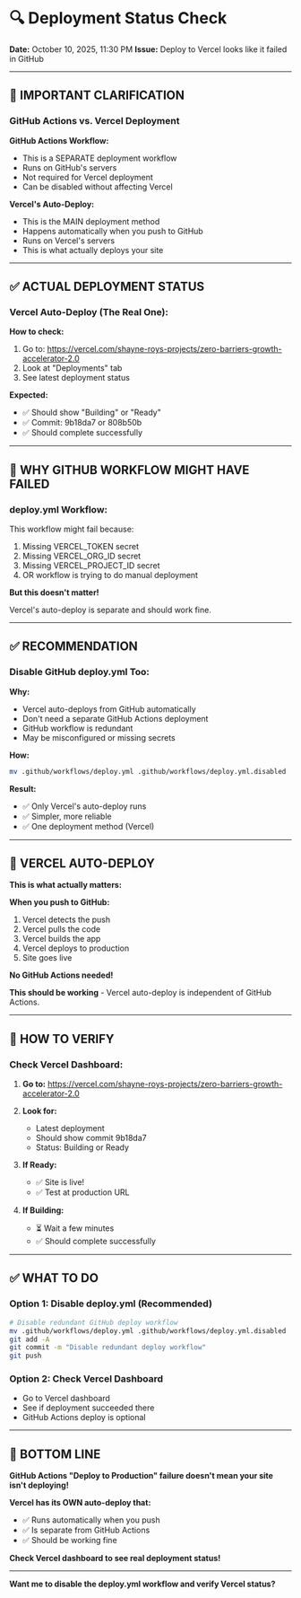 # 🔍 Deployment Status Check

**Date:** October 10, 2025, 11:30 PM
**Issue:** Deploy to Vercel looks like it failed in GitHub

---

## 🎯 IMPORTANT CLARIFICATION

### **GitHub Actions vs. Vercel Deployment**

**GitHub Actions Workflow:**
- This is a SEPARATE deployment workflow
- Runs on GitHub's servers
- Not required for Vercel deployment
- Can be disabled without affecting Vercel

**Vercel's Auto-Deploy:**
- This is the MAIN deployment method
- Happens automatically when you push to GitHub
- Runs on Vercel's servers
- This is what actually deploys your site

---

## ✅ ACTUAL DEPLOYMENT STATUS

### **Vercel Auto-Deploy (The Real One):**

**How to check:**
1. Go to: https://vercel.com/shayne-roys-projects/zero-barriers-growth-accelerator-2.0
2. Look at "Deployments" tab
3. See latest deployment status

**Expected:**
- ✅ Should show "Building" or "Ready"
- ✅ Commit: 9b18da7 or 808b50b
- ✅ Should complete successfully

---

## 🔧 WHY GITHUB WORKFLOW MIGHT HAVE FAILED

### **deploy.yml Workflow:**

This workflow might fail because:
1. Missing VERCEL_TOKEN secret
2. Missing VERCEL_ORG_ID secret
3. Missing VERCEL_PROJECT_ID secret
4. OR workflow is trying to do manual deployment

**But this doesn't matter!**

Vercel's auto-deploy is separate and should work fine.

---

## ✅ RECOMMENDATION

### **Disable GitHub deploy.yml Too:**

**Why:**
- Vercel auto-deploys from GitHub automatically
- Don't need a separate GitHub Actions deployment
- GitHub workflow is redundant
- May be misconfigured or missing secrets

**How:**
```bash
mv .github/workflows/deploy.yml .github/workflows/deploy.yml.disabled
```

**Result:**
- ✅ Only Vercel's auto-deploy runs
- ✅ Simpler, more reliable
- ✅ One deployment method (Vercel)

---

## 🚀 VERCEL AUTO-DEPLOY

**This is what actually matters:**

**When you push to GitHub:**
1. Vercel detects the push
2. Vercel pulls the code
3. Vercel builds the app
4. Vercel deploys to production
5. Site goes live

**No GitHub Actions needed!**

**This should be working** - Vercel auto-deploy is independent of GitHub Actions.

---

## 🧪 HOW TO VERIFY

### **Check Vercel Dashboard:**

1. **Go to:** https://vercel.com/shayne-roys-projects/zero-barriers-growth-accelerator-2.0

2. **Look for:**
   - Latest deployment
   - Should show commit 9b18da7
   - Status: Building or Ready

3. **If Ready:**
   - ✅ Site is live!
   - ✅ Test at production URL

4. **If Building:**
   - ⏳ Wait a few minutes
   - ✅ Should complete successfully

---

## ✅ WHAT TO DO

### **Option 1: Disable deploy.yml (Recommended)**
```bash
# Disable redundant GitHub deploy workflow
mv .github/workflows/deploy.yml .github/workflows/deploy.yml.disabled
git add -A
git commit -m "Disable redundant deploy workflow"
git push
```

### **Option 2: Check Vercel Dashboard**
- Go to Vercel dashboard
- See if deployment succeeded there
- GitHub Actions deploy is optional

---

## 🎯 BOTTOM LINE

**GitHub Actions "Deploy to Production" failure doesn't mean your site isn't deploying!**

**Vercel has its OWN auto-deploy that:**
- ✅ Runs automatically when you push
- ✅ Is separate from GitHub Actions
- ✅ Should be working fine

**Check Vercel dashboard to see real deployment status!**

---

**Want me to disable the deploy.yml workflow and verify Vercel status?**

